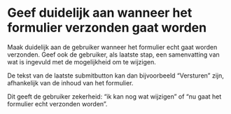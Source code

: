 # Geef duidelijk aan wanneer het formulier verzonden gaat worden

Maak duidelijk aan de gebruiker wanneer het formulier echt gaat worden verzonden. Geef ook de gebruiker, als laatste stap, een samenvatting van wat is ingevuld met de mogelijkheid om te wijzigen.

De tekst van de laatste submitbutton kan dan bijvoorbeeld “Versturen” zijn, afhankelijk van de inhoud van het formulier.

Dit geeft de gebruiker zekerheid: “ik kan nog wat wijzigen” of “nu gaat het formulier echt verzonden worden”.
